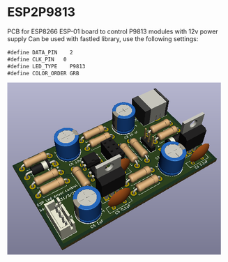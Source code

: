 # ESP2P9813
PCB for ESP8266 ESP-01 board to control P9813 modules with 12v power supply
Can be used with fastled library, use the following settings:
```
#define DATA_PIN    2
#define CLK_PIN   0
#define LED_TYPE    P9813
#define COLOR_ORDER GRB
```
![board image](dimmer.png)
